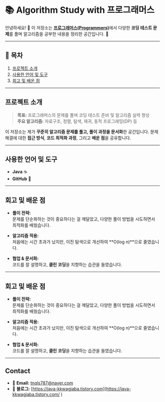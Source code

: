 # 📚 Algorithm Study with 프로그래머스

안녕하세요! 👋 
이 저장소는 [**프로그래머스(Programmers)**](https://programmers.co.kr/)에서 다양한 **코딩 테스트 문제**를 풀며 알고리즘을 공부한 내용을 정리한 공간입니다. 🚀

---

## 📌 목차
1. [프로젝트 소개](#프로젝트-소개)
2. [사용한 언어 및 도구](#사용한-언어-및-도구)
3. [회고 및 배운 점](#회고-및-배운-점)

---

## 프로젝트 소개
> **목표:** 프로그래머스의 문제를 풀며 코딩 테스트 준비 및 알고리즘 실력 향상  
> **주요 알고리즘:** 자료구조, 정렬, 탐색, 재귀, 동적 프로그래밍(DP) 등  

이 저장소는 제가 **꾸준히 알고리즘 문제를 풀고, 풀이 과정을 문서화**한 공간입니다. 문제 해결에 대한 **접근 방식**, **코드 최적화 과정**, 그리고 **배운 점**을 공유합니다.

---

## 사용한 언어 및 도구
- **Java** ☕
- **GitHub** 🔧

---

## 회고 및 배운 점
- **풀이 전략:**  
  문제를 단순화하는 것이 중요하다는 걸 깨달았고, 다양한 풀이 방법을 시도하면서 최적화를 배웠습니다.

- **알고리즘 적용:**  
  처음에는 시간 초과가 났지만, 이진 탐색으로 개선하여 **O(log n)**으로 줄였습니다.

- **협업 & 문서화:**  
  코드를 잘 설명하고, **클린 코딩**을 지향하는 습관을 들였습니다.

---

## 회고 및 배운 점
- **풀이 전략:**  
  문제를 단순화하는 것이 중요하다는 걸 깨달았고, 다양한 풀이 방법을 시도하면서 최적화를 배웠습니다.

- **알고리즘 적용:**  
  처음에는 시간 초과가 났지만, 이진 탐색으로 개선하여 **O(log n)**으로 줄였습니다.

- **협업 & 문서화:**  
  코드를 잘 설명하고, **클린 코딩**을 지향하는 습관을 들였습니다.

---

## Contact
- 📧 **Email:** [tnqls787@naver.com](mailto:tnqls787@naver.com)
- 📝 **블로그:** [https://java-kkwagjaba.tistory.com](https://java-kkwagjaba.tistory.com/
)


